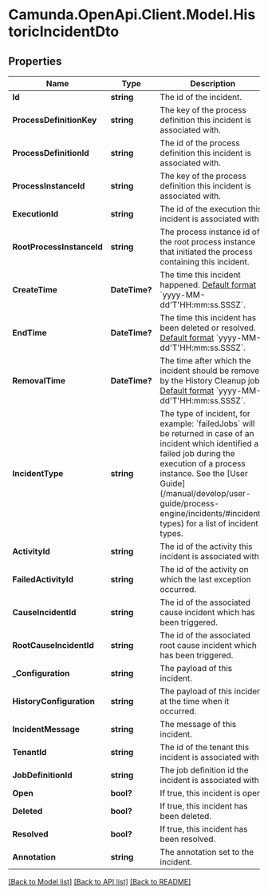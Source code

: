 # Camunda.OpenApi.Client.Model.HistoricIncidentDto

## Properties

Name | Type | Description | Notes
------------ | ------------- | ------------- | -------------
**Id** | **string** | The id of the incident. | [optional] 
**ProcessDefinitionKey** | **string** | The key of the process definition this incident is associated with. | [optional] 
**ProcessDefinitionId** | **string** | The id of the process definition this incident is associated with. | [optional] 
**ProcessInstanceId** | **string** | The key of the process definition this incident is associated with. | [optional] 
**ExecutionId** | **string** | The id of the execution this incident is associated with. | [optional] 
**RootProcessInstanceId** | **string** | The process instance id of the root process instance that initiated the process containing this incident. | [optional] 
**CreateTime** | **DateTime?** | The time this incident happened.  [Default format](https://docs.camunda.org/manual/7.17/reference/rest/overview/date-format/) &#x60;yyyy-MM-dd&#39;T&#39;HH:mm:ss.SSSZ&#x60;. | [optional] 
**EndTime** | **DateTime?** | The time this incident has been deleted or resolved.  [Default format](https://docs.camunda.org/manual/7.17/reference/rest/overview/date-format/) &#x60;yyyy-MM-dd&#39;T&#39;HH:mm:ss.SSSZ&#x60;. | [optional] 
**RemovalTime** | **DateTime?** | The time after which the incident should be removed by the History Cleanup job. [Default format](https://docs.camunda.org/manual/7.17/reference/rest/overview/date-format/) &#x60;yyyy-MM-dd&#39;T&#39;HH:mm:ss.SSSZ&#x60;. | [optional] 
**IncidentType** | **string** | The type of incident, for example: &#x60;failedJobs&#x60; will be returned in case of an incident which identified a failed job during the execution of a process instance. See the [User Guide](/manual/develop/user- guide/process-engine/incidents/#incident-types) for a list of incident types. | [optional] 
**ActivityId** | **string** | The id of the activity this incident is associated with. | [optional] 
**FailedActivityId** | **string** | The id of the activity on which the last exception occurred. | [optional] 
**CauseIncidentId** | **string** | The id of the associated cause incident which has been triggered. | [optional] 
**RootCauseIncidentId** | **string** | The id of the associated root cause incident which has been triggered. | [optional] 
**_Configuration** | **string** | The payload of this incident. | [optional] 
**HistoryConfiguration** | **string** | The payload of this incident at the time when it occurred. | [optional] 
**IncidentMessage** | **string** | The message of this incident. | [optional] 
**TenantId** | **string** | The id of the tenant this incident is associated with. | [optional] 
**JobDefinitionId** | **string** | The job definition id the incident is associated with. | [optional] 
**Open** | **bool?** | If true, this incident is open. | [optional] 
**Deleted** | **bool?** | If true, this incident has been deleted. | [optional] 
**Resolved** | **bool?** | If true, this incident has been resolved. | [optional] 
**Annotation** | **string** | The annotation set to the incident. | [optional] 

[[Back to Model list]](../README.md#documentation-for-models) [[Back to API list]](../README.md#documentation-for-api-endpoints) [[Back to README]](../README.md)

